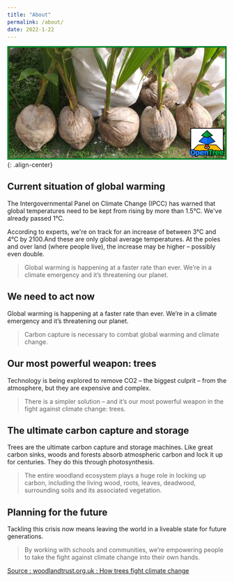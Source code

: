 ```yaml
---
title: "About"
permalink: /about/
date: 2022-1-22
---
```

![OpenTree Collaboration & Influence](/assets/images/openTree003.png){: .align-center}

## Current situation of global warming
The Intergovernmental Panel on Climate Change (IPCC) has warned that global temperatures need to be kept from rising by more than 1.5°C. We've already passed 1°C. 

According to experts, we're on track for an increase of between 3°C and 4°C by 2100.And these are only global average temperatures. 
At the poles and over land (where people live), the increase may be higher – possibly even double.

> Global warming is happening at a faster rate than ever. 
We’re in a climate emergency and it’s threatening our planet.

## We need to act now
Global warming is happening at a faster rate than ever. 
We’re in a climate emergency and it’s threatening our planet.

> Carbon capture is necessary to combat global warming and climate change.

## Our most powerful weapon: trees
Technology is being explored to remove CO2 – the biggest culprit – from the atmosphere, but they are expensive and complex.

> There is a simpler solution – and it’s our most powerful weapon in the fight against climate change: trees.

## The ultimate carbon capture and storage
Trees are the ultimate carbon capture and storage machines. Like great carbon sinks, woods and forests absorb atmospheric carbon and lock it up for centuries. They do this through photosynthesis.

> The entire woodland ecosystem plays a huge role in locking up carbon, including the living wood, roots, leaves, deadwood, surrounding soils and its associated vegetation.

## Planning for the future
Tackling this crisis now means leaving the world in a liveable state for future generations.

> By working with schools and communities, we’re empowering people to take the fight against climate change into their own hands.

[Source : woodlandtrust.org.uk : How trees fight climate change]()